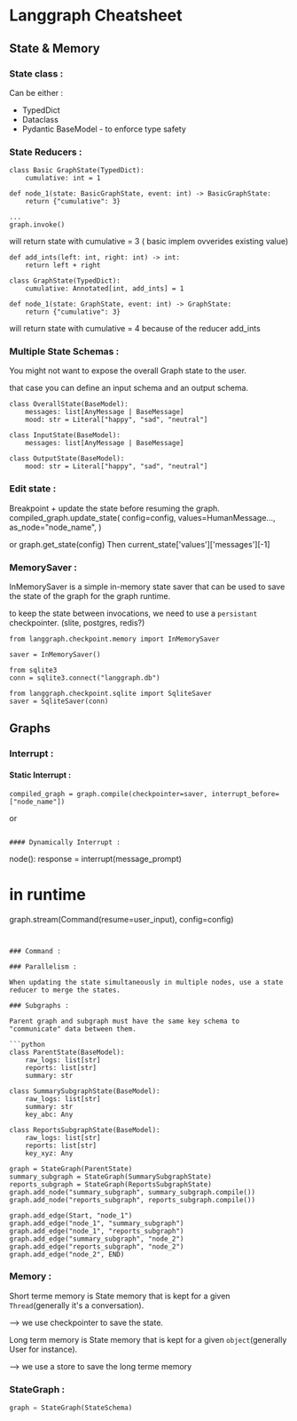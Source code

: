 # Langgraph Cheatsheet

## State & Memory
###  State class : 
Can be either :  
- TypedDict
- Dataclass
- Pydantic BaseModel - to enforce type safety

### State Reducers :

```
class Basic GraphState(TypedDict):
    cumulative: int = 1

def node_1(state: BasicGraphState, event: int) -> BasicGraphState:
    return {"cumulative": 3}

...
graph.invoke()
```

will return state with cumulative = 3 ( basic implem ovverides existing value)


```
def add_ints(left: int, right: int) -> int:
    return left + right

class GraphState(TypedDict):
    cumulative: Annotated[int, add_ints] = 1

def node_1(state: GraphState, event: int) -> GraphState:
    return {"cumulative": 3}
```

will return state with cumulative = 4 because of the reducer add_ints


### Multiple State Schemas : 

You might not want to expose the overall Graph state to the user.

that case you can define an input schema and an output schema.

```
class OverallState(BaseModel):
    messages: list[AnyMessage | BaseMessage]
    mood: str = Literal["happy", "sad", "neutral"]

class InputState(BaseModel):
    messages: list[AnyMessage | BaseMessage]

class OutputState(BaseModel):
    mood: str = Literal["happy", "sad", "neutral"]
```

### Edit state : 

Breakpoint + update the state before resuming the graph.
compiled_graph.update_state(
            config=config,
            values=HumanMessage...,
            as_node="node_name",
        )

or 
graph.get_state(config)
Then current_state['values']['messages'][-1]


### MemorySaver : 

InMemorySaver is a simple in-memory state saver that can be used to save the state of the graph for the graph runtime.

to keep the state between invocations, we need to use a `persistant` checkpointer. (slite, postgres, redis?)

```
from langgraph.checkpoint.memory import InMemorySaver

saver = InMemorySaver()
```

```
from sqlite3
conn = sqlite3.connect("langgraph.db")

from langgraph.checkpoint.sqlite import SqliteSaver
saver = SqliteSaver(conn)
```

## Graphs
### Interrupt : 

#### Static Interrupt : 
```
compiled_graph = graph.compile(checkpointer=saver, interrupt_before=["node_name"])
```

or
```

#### Dynamically Interrupt : 
```
node():
 response = interrupt(message_prompt)


# in runtime 
graph.stream(Command(resume=user_input), config=config)
```


### Command : 

### Parallelism : 

When updating the state simultaneously in multiple nodes, use a state reducer to merge the states.

### Subgraphs : 

Parent graph and subgraph must have the same key schema to "communicate" data between them.

```python
class ParentState(BaseModel):
    raw_logs: list[str]
    reports: list[str]
    summary: str

class SummarySubgraphState(BaseModel):
    raw_logs: list[str]
    summary: str
    key_abc: Any

class ReportsSubgraphState(BaseModel):
    raw_logs: list[str]
    reports: list[str]
    key_xyz: Any

graph = StateGraph(ParentState)
summary_subgraph = StateGraph(SummarySubgraphState)
reports_subgraph = StateGraph(ReportsSubgraphState)
graph.add_node("summary_subgraph", summary_subgraph.compile())
graph.add_node("reports_subgraph", reports_subgraph.compile())

graph.add_edge(Start, "node_1")
graph.add_edge("node_1", "summary_subgraph")
graph.add_edge("node_1", "reports_subgraph")
graph.add_edge("summary_subgraph", "node_2")
graph.add_edge("reports_subgraph", "node_2")
graph.add_edge("node_2", END)
```

### Memory : 

Short terme memory is State memory that is kept for a given `Thread`(generally it's a conversation).

--> we use checkpointer to save the state.

Long term memory is State memory that is kept for a given `object`(generally User for instance).

--> we use a store to save the long terme memory

### StateGraph : 

```python
graph = StateGraph(StateSchema)
```